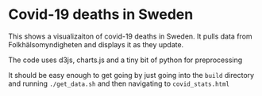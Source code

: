 # Covid-19 deaths in Sweden

This shows a visualizaiton of covid-19 deaths in Sweden. It pulls data from Folkhälsomyndigheten and displays it as they update.

The code uses d3js, charts.js and a tiny bit of python for preprocessing

It should be easy enough to get going by just going into the `build` directory and running `./get_data.sh` and then navigating to `covid_stats.html`

 
